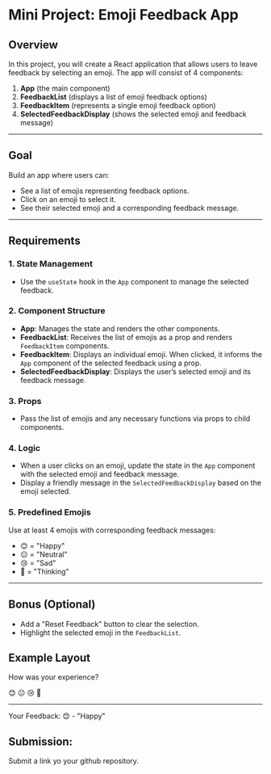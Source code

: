 # **Mini Project: Emoji Feedback App**

## **Overview**

In this project, you will create a React application that allows users to leave feedback by selecting an emoji. The app will consist of 4 components:

1. **App** (the main component)
2. **FeedbackList** (displays a list of emoji feedback options)
3. **FeedbackItem** (represents a single emoji feedback option)
4. **SelectedFeedbackDisplay** (shows the selected emoji and feedback message)

---

## **Goal**

Build an app where users can:

- See a list of emojis representing feedback options.
- Click on an emoji to select it.
- See their selected emoji and a corresponding feedback message.

---

## **Requirements**

### **1. State Management**

- Use the `useState` hook in the `App` component to manage the selected feedback.

### **2. Component Structure**

- **App**: Manages the state and renders the other components.
- **FeedbackList**: Receives the list of emojis as a prop and renders `FeedbackItem` components.
- **FeedbackItem**: Displays an individual emoji. When clicked, it informs the `App` component of the selected feedback using a prop.
- **SelectedFeedbackDisplay**: Displays the user’s selected emoji and its feedback message.

### **3. Props**

- Pass the list of emojis and any necessary functions via props to child components.

### **4. Logic**

- When a user clicks on an emoji, update the state in the `App` component with the selected emoji and feedback message.
- Display a friendly message in the `SelectedFeedbackDisplay` based on the emoji selected.

### **5. Predefined Emojis**

Use at least 4 emojis with corresponding feedback messages:

- 😊 = "Happy"
- 😐 = "Neutral"
- 😢 = "Sad"
- 🤔 = "Thinking"

---

## **Bonus (Optional)**

- Add a "Reset Feedback" button to clear the selection.
- Highlight the selected emoji in the `FeedbackList`.

## **Example Layout**

How was your experience?

😊 😐 😢 🤔

---

Your Feedback: 😊 - "Happy"

## Submission:

Submit a link yo your github repository.
